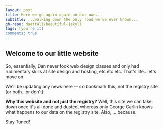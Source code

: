 ```yaml
---
layout: post
title: Here we go again again on our own...
subtitle: ...walking down the only road we've ever known...
gh-repo: daattali/beautiful-jekyll
tags: [you're it]
comments: true
---
```


## Welcome to our little website

So, essentially, Dan never took web design classes and only had rudimentary skills at site design and hosting, etc etc etc. That's life...let's move on.

We'll be updating any news here -- so bookmark this, not the registry site (or both...or don't). 

**Why this website and not just the registry?**
Well, this site we can take down once it's all done and dusted, whereas only George Carlin knows what happens to our data on the registry site. Also, ....because.

Stay Tuned!


